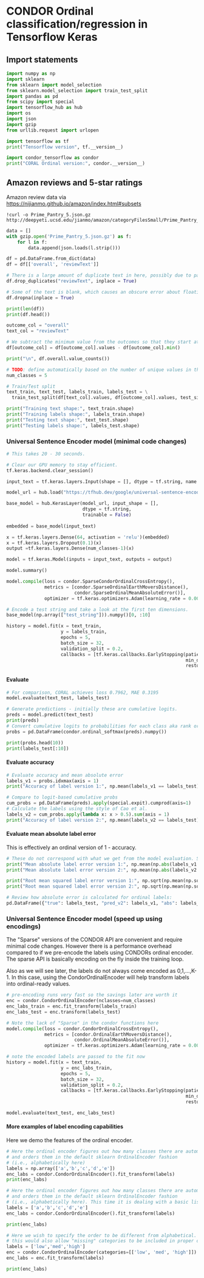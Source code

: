 # CONDOR Ordinal classification/regression in Tensorflow Keras 


## Import statements


```python
import numpy as np
import sklearn
from sklearn import model_selection
from sklearn.model_selection import train_test_split
import pandas as pd
from scipy import special
import tensorflow_hub as hub
import os
import json
import gzip
from urllib.request import urlopen

import tensorflow as tf
print("Tensorflow version", tf.__version__)

import condor_tensorflow as condor
print("CORAL Ordinal version:", condor.__version__)
```

## Amazon reviews and 5-star ratings

Amazon review data via https://nijianmo.github.io/amazon/index.html#subsets


```
!curl -o Prime_Pantry_5.json.gz http://deepyeti.ucsd.edu/jianmo/amazon/categoryFilesSmall/Prime_Pantry_5.json.gz 
```


```python
data = []
with gzip.open('Prime_Pantry_5.json.gz') as f:
    for l in f:
        data.append(json.loads(l.strip()))

df = pd.DataFrame.from_dict(data)
df = df[['overall', 'reviewText']]

# There is a large amount of duplicate text in here, possibly due to paid/fraudulent reviews.
df.drop_duplicates("reviewText", inplace = True)

# Some of the text is blank, which causes an obscure error about floating point conversion.
df.dropna(inplace = True)

print(len(df))
print(df.head())

outcome_col = "overall"
text_col = "reviewText"

# We subtract the minimum value from the outcomes so that they start at 0.
df[outcome_col] = df[outcome_col].values - df[outcome_col].min()

print("\n", df.overall.value_counts())

# TODO: define automatically based on the number of unique values in the outcome variable.
num_classes = 5
```


```python
# Train/Test split
text_train, text_test, labels_train, labels_test = \
  train_test_split(df[text_col].values, df[outcome_col].values, test_size = 10000, random_state = 1)

print("Training text shape:", text_train.shape)
print("Training labels shape:", labels_train.shape)
print("Testing text shape:", text_test.shape)
print("Testing labels shape:", labels_test.shape)
```

### Universal Sentence Encoder model (minimal code changes)


```python
# This takes 20 - 30 seconds.

# Clear our GPU memory to stay efficient.
tf.keras.backend.clear_session()

input_text = tf.keras.layers.Input(shape = [], dtype = tf.string, name = 'input_text')

model_url = hub.load("https://tfhub.dev/google/universal-sentence-encoder-large/5")

base_model = hub.KerasLayer(model_url, input_shape = [],
                            dtype = tf.string,
                            trainable = False)
                            
embedded = base_model(input_text)

x = tf.keras.layers.Dense(64, activation = 'relu')(embedded)
x = tf.keras.layers.Dropout(0.1)(x)
output =tf.keras.layers.Dense(num_classes-1)(x) 

model = tf.keras.Model(inputs = input_text, outputs = output)

model.summary()
```


```python
model.compile(loss = condor.SparseCondorOrdinalCrossEntropy(),
              metrics = [condor.SparseOrdinalEarthMoversDistance(),
                         condor.SparseOrdinalMeanAbsoluteError()],
              optimizer = tf.keras.optimizers.Adam(learning_rate = 0.001))
```


```python
# Encode a test string and take a look at the first ten dimensions.
base_model(np.array(["test_string"])).numpy()[0, :10]
```


```python
history = model.fit(x = text_train,
                    y = labels_train,
                    epochs = 5,
                    batch_size = 32, 
                    validation_split = 0.2,
                    callbacks = [tf.keras.callbacks.EarlyStopping(patience = 2,
                                                                  min_delta = 0.001,
                                                                  restore_best_weights = True)])
```

#### Evaluate


```python
# For comparison, CORAL achieves loss 0.7962, MAE 0.3195
model.evaluate(text_test, labels_test) 
```


```python
# Generate predictions - initially these are cumulative logits.
preds = model.predict(text_test)
print(preds)
# Convert cumulative logits to probabilities for each class aka rank or label.
probs = pd.DataFrame(condor.ordinal_softmax(preds).numpy())
```


```python
print(probs.head(10))
print(labels_test[:10])
```

#### Evaluate accuracy


```python
# Evaluate accuracy and mean absolute error
labels_v1 = probs.idxmax(axis = 1)
print("Accuracy of label version 1:", np.mean(labels_v1 == labels_test))

# Compare to logit-based cumulative probs
cum_probs = pd.DataFrame(preds).apply(special.expit).cumprod(axis=1)
# Calculate the labels using the style of Cao et al.
labels_v2 = cum_probs.apply(lambda x: x > 0.5).sum(axis = 1)
print("Accuracy of label version 2:", np.mean(labels_v2 == labels_test))
```

#### Evaluate mean absolute label error

This is effectively an ordinal version of 1 - accuracy.


```python
# These do not correspond with what we get from the model evaluation. Something must be off in one of these.
print("Mean absolute label error version 1:", np.mean(np.abs(labels_v1 - labels_test)))
print("Mean absolute label error version 2:", np.mean(np.abs(labels_v2 - labels_test)))

print("Root mean squared label error version 1:", np.sqrt(np.mean(np.square(labels_v1 - labels_test))))
print("Root mean squared label error version 2:", np.sqrt(np.mean(np.square(labels_v2 - labels_test))))
```


```python
# Review how absolute error is calculated for ordinal labels:
pd.DataFrame({"true": labels_test, "pred_v2": labels_v1, "abs": labels_v2 - labels_test}).head()
```

### Universal Sentence Encoder model (speed up using encodings)

The "Sparse" versions of the CONDOR API are convenient and require minimal code changes. However there is a performance overhead compared to if we pre-encode the labels using CONDORs ordinal encoder. The sparse API is basically encoding on the fly inside the training loop. 

Also as we will see later, the labels do not always come encoded as 0,1,...,K-1. In this case, using the CondorOrdinalEncoder will help transform labels into ordinal-ready values.


```python
# pre-encoding runs very fast so the savings later are worth it
enc = condor.CondorOrdinalEncoder(nclasses=num_classes)
enc_labs_train = enc.fit_transform(labels_train)
enc_labs_test = enc.transform(labels_test)
```


```python
# Note the lack of "Sparse" in the condor functions here
model.compile(loss = condor.CondorOrdinalCrossEntropy(),
              metrics = [condor.OrdinalEarthMoversDistance(),
                         condor.OrdinalMeanAbsoluteError()],
              optimizer = tf.keras.optimizers.Adam(learning_rate = 0.001))
```


```python
# note the encoded labels are passed to the fit now
history = model.fit(x = text_train,
                    y = enc_labs_train,
                    epochs = 5,
                    batch_size = 32, 
                    validation_split = 0.2,
                    callbacks = [tf.keras.callbacks.EarlyStopping(patience = 2,
                                                                  min_delta = 0.001,
                                                                  restore_best_weights = True)])
```


```python
model.evaluate(text_test, enc_labs_test) 
```

#### More examples of label encoding capabilities
Here we demo the features of the ordinal encoder.



```python
# Here the ordinal encoder figures out how many classes there are automatically
# and orders them in the default sklearn OrdinalEncoder fashion 
# (i.e., alphabetically here)
labels = np.array(['a','b','c','d','e'])
enc_labs = condor.CondorOrdinalEncoder().fit_transform(labels)
print(enc_labs)
```


```python
# Here the ordinal encoder figures out how many classes there are automatically
# and orders them in the default sklearn OrdinalEncoder fashion 
# (i.e., alphabetically here). This time it is dealing with a basic list.
labels = ['a','b','c','d','e']
enc_labs = condor.CondorOrdinalEncoder().fit_transform(labels)

print(enc_labs)
```


```python
# Here we wish to specify the order to be different from alphabetical. Note
# this would also allow "missing" categories to be included in proper order.
labels = ['low','med','high']
enc = condor.CondorOrdinalEncoder(categories=[['low', 'med', 'high']])
enc_labs = enc.fit_transform(labels)

print(enc_labs)
```
